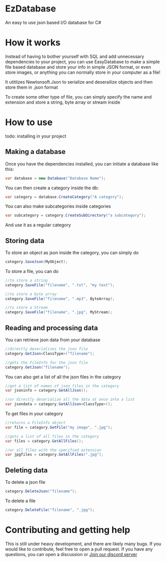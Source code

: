 # EzDatabase
An easy to use json based I/O database for C#

# How it works
Instead of having to bother yourself with SQL and add unnecessary dependencies to your project, you can use EasyDatabase to make a simple file based database and store your info
in simple JSON format, or even store images, or anything you can normally store in your computer as a file!

It utitlizes Newtonsoft.Json to serialize and deserailize objects and then store them in .json format

To create some other type of file, you can simply specify the name and extension and store a string, byte array or stream inside

# How to use
todo: installing in your project

## Making a database
Once you have the dependencies installed, you can initiate a database like this:
```cs
var database = new Database("Database Name");
```
You can then create a category inside the db:
```cs
var category = database.CreateCategory("A category");
```
You can also make subcategories inside categories
```cs
var subcategory = category.CreateSubDirectory("a subcategory");
```
And use it as a regular category
## Storing data
To store an object as json inside the category, you can simply do
```cs
category.SaveJson(MyObject);
```
To store a file, you can do
```cs
//to store a string
category.SaveFile("filename", ".txt", "my text");

//to store a byte array
category.SaveFile("filename", ".mp3", ByteArray);

//to store a Stream
category.SaveFile("filename", ".jpg", MyStream);
```
## Reading and processing data
You can retrieve json data from your database
```cs
//directly deserializes the json file
category.GetJson<ClassType>("filename");

//gets the FileInfo for the json file
category.GetJson("filename");
```
You can also get a list of all the json files in the category
```cs
//get a list of names of json files in the category
var jsoninfo = category.GetAllJson();

//or directly deserialize all the data at once into a list
var jsondata = category.GetAllJson<ClassType>();
```
To get files in your category
```cs
//returns a FileInfo object
var file = category.GetFile("my image", ".jpg");

//gets a list of all files in the category
var files = category.GetAllFiles();

//or all files with the specified extension
var jpgfiles = category.GetAllFiles(".jpg");
```
## Deleting data
To delete a json file
```cs
category.DeleteJson("filename");
```
To delete a file
```cs
category.DeleteFile("filename", ".jpg");
```
# Contributing and getting help
This is still under heavy development, and there are likely many bugs. If you would like to contribute, feel free to open a pull request. If you have any questions, you can open a discussion or [Join our discord server](https://discord.gg/2ZhXXVJYhU)
